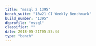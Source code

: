 ```yaml
---
title: "mssql 2 1395"
bench_suite: "18w21 CI Weekly Benchmark"
build_number: "1395"
dbprofile: "mssql"
classifier: ""
date: 2018-05-21T05:55:44
type: "bench"
---
```

